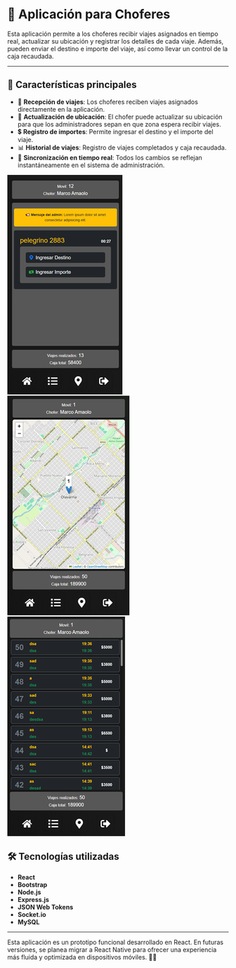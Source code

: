 # 🚖 Aplicación para Choferes

Esta aplicación permite a los choferes recibir viajes asignados en tiempo real, actualizar su ubicación y registrar los detalles de cada viaje. Además, pueden enviar el destino e importe del viaje, así como llevar un control de la caja recaudada.

---

## 🌟 Características principales  
- 📲 **Recepción de viajes**: Los choferes reciben viajes asignados directamente en la aplicación.  
- 🚩 **Actualización de ubicación**: El chofer puede actualizar su ubicación para que los administradores sepan en que zona espera recibir viajes.  
- 💲 **Registro de importes**: Permite ingresar el destino y el importe del viaje.  
- 📊 **Historial de viajes**: Registro de viajes completados y caja recaudada.  
- 🔄 **Sincronización en tiempo real**: Todos los cambios se reflejan instantáneamente en el sistema de administración.  

![Viaje recibido](../images/appChofer/home-sm.png)  ![Mapa](../images/appChofer/mapa-sm.png) ![Viajes completados](../images/appChofer/viajes.png)  


## 🛠️ Tecnologías utilizadas

- **React**
- **Bootstrap** 
- **Node.js**
- **Express.js** 
- **JSON Web Tokens**  
- **Socket.io**
- **MySQL** 


---

Esta aplicación es un prototipo funcional desarrollado en React. En futuras versiones, se planea migrar a React Native para ofrecer una experiencia más fluida y optimizada en dispositivos móviles. 📱✨ 
